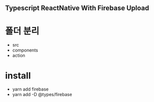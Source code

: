 ## Typescript ReactNative With Firebase Upload

# 폴더 분리
- src
- components
- action

# install
- yarn add firebase
- yarn add -D @types/firebase
